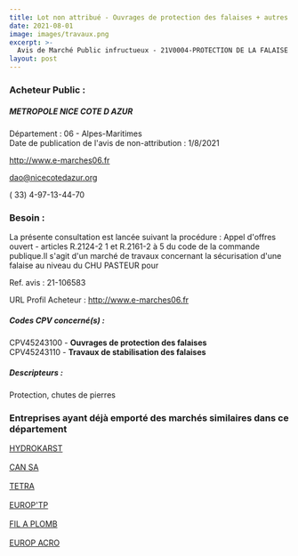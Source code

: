 ```yaml
---
title: Lot non attribué - Ouvrages de protection des falaises + autres travaux
date: 2021-08-01
image: images/travaux.png
excerpt: >-
  Avis de Marché Public infructueux - 21V0004-PROTECTION DE LA FALAISE RAYBAUD CONTRE LES EBOULEMENTS ROCHEUX-ZONE 3 BAS-COMMUNE DE NICE
layout: post
---
```


### Acheteur Public :
##### METROPOLE NICE COTE D AZUR
Département : 06 - Alpes-Maritimes<br/>
Date de publication de l'avis de non-attribution : 1/8/2021


http://www.e-marches06.fr

dao@nicecotedazur.org

( 33) 4-97-13-44-70
### Besoin :

La présente consultation est lancée suivant la procédure : Appel d'offres ouvert - articles R.2124-2 1 et R.2161-2 à 5 du code de la commande publique.Il s'agit d'un marché de travaux concernant la sécurisation d'une falaise au niveau du CHU PASTEUR pour

Ref. avis : 21-106583

URL Profil Acheteur : http://www.e-marches06.fr

##### Codes CPV concerné(s) :
CPV45243100 - **Ouvrages de protection des falaises** <br/>
CPV45243110 - **Travaux de stabilisation des falaises** <br/>

##### Descripteurs :
Protection, chutes de pierres <br/>

### Entreprises ayant déjà emporté des marchés similaires dans ce département
<a href="/entreprise-545/siren-310232160">HYDROKARST</a><br/><br/>
<a href="/entreprise-547/siren-327878393">CAN SA</a><br/><br/>
<a href="/entreprise-547/siren-329855530">TETRA</a><br/><br/>
<a href="/entreprise-569/siren-513737544">EUROP'TP</a><br/><br/>
<a href="/entreprise-575/siren-791262892">FIL A PLOMB</a><br/><br/>
<a href="/entreprise-581/siren-849344213">EUROP ACRO</a><br/><br/>
